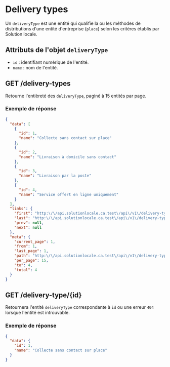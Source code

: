 # Delivery types

Un `deliveryType` est une entité qui qualifie la ou les méthodes de distributions d'une entité d'entreprise (`place`) selon les critères établis par Solution locale.

## Attributs de l'objet `deliveryType`

- `id` : identifiant numérique de l'entité.
- `name` : nom de l'entité.

## GET /delivery-types

Retourne l'entièreté des `deliveryType`, paginé à 15 entités par page.

### Exemple de réponse

```json
{
  "data": [
    {
      "id": 1,
      "name": "Collecte sans contact sur place"
    },
    {
      "id": 2,
      "name": "Livraison à domicile sans contact"
    },
    {
      "id": 3,
      "name": "Livraison par la poste"
    },
    {
      "id": 4,
      "name": "Service offert en ligne uniquement"
    }
  ],
  "links": {
    "first": "http:\/\/api.solutionlocale.ca.test\/api\/v1\/delivery-types?page=1",
    "last": "http:\/\/api.solutionlocale.ca.test\/api\/v1\/delivery-types?page=1",
    "prev": null,
    "next": null
  },
  "meta": {
    "current_page": 1,
    "from": 1,
    "last_page": 1,
    "path": "http:\/\/api.solutionlocale.ca.test\/api\/v1\/delivery-types",
    "per_page": 15,
    "to": 4,
    "total": 4
  }
}
```

## GET /delivery-type/{id}

Retournera l'entité `deliveryType` correspondante à `id` ou une erreur `404` lorsque l'entité est introuvable.

### Exemple de réponse

```json
{
  "data": {
    "id": 1,
    "name": "Collecte sans contact sur place"
  }
}
```